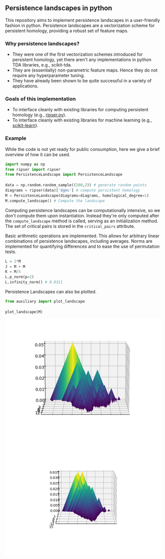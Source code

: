 ## Persistence landscapes in python

This repository aims to implement persistence landscapes in a user-friendly
fashion in python. Persistence landscapes are a vectorization scheme for
persistent homology, providing a robust set of feature maps. 

### Why persistence landscapes?
- They were one of the first vectorization schemes introduced for persistent
homology, yet there aren't any implementations in python TDA libraries, 
e.g., scikit-tda.
- They are (essentially) non-parametric feature maps. Hence they do not
require any hyperparameter tuning.
- They have already been shown to be quite successful in a variety of 
applications.

### Goals of this implementation
- To interface cleanly with existing libraries for computing persistent
homology (e.g., [ripser.py](https://github.com/scikit-tda/ripser.py)).
- To interface cleanly with existing libraries for machine learning
(e.g., [scikit-learn](https://scikit-learn.org/stable/index.html)).

### Example
While the code is not yet ready for public consumption, here we give a 
brief overview of how it can be used.

```python
import numpy as np
from ripser import ripser
from PersistenceLandscape import PersistenceLandscape

data = np.random.random_sample((200,2)) # generate random points
diagrams = ripser(data)['dgms'] # compute persistent homology
M = PersistenceLandscape(diagrams=diagrams, homological_degree=1)
M.compute_landscape() # Compute the landscape
```
Computing persistence landscapes can be computationally intensive, so we
don't compute them upon instantiation. Instead they're only computed 
after the `compute_landscape` method is called, serving as an initialization 
method. The set of critical pairs is stored in the `critical_pairs` attribute.

Basic arithmetic operations are implemented. This allows for
arbitrary linear combinations of persistence landscapes, including
averages. Norms are implemented for quantifying differences and to
ease the use of permutation tests.
```python
L = 2*M
J = M + M
K = M/5
L.p_norm(p=2)
L.infinity_norm() # 0.0311
```


Persistence Landscapes can also be plotted.
```python
from auxiliary import plot_landscape

plot_landscape(M)
```

![PL1](docs/PL_rand_sample.png) ![PL2](docs/PL_rand_samp_2.png)
